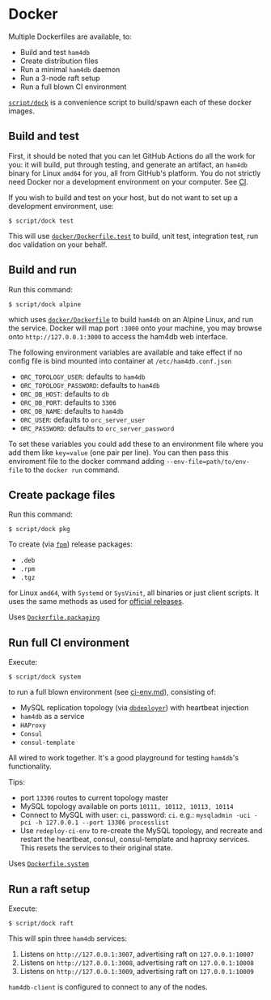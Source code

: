# Docker

Multiple Dockerfiles are available, to:

- Build and test `ham4db`
- Create distribution files
- Run a minimal `ham4db` daemon
- Run a 3-node raft setup
- Run a full blown CI environment

[`script/dock`](https://gitee.com/opengauss/ham4db/blob/master/script/dock) is a convenience script to build/spawn each of these docker images.

## Build and test

First, it should be noted that you can let GitHub Actions do all the work for you: it will build, put through testing, and generate an artifact, an `ham4db` binary for Linux `amd64` for you, all from GitHub's platform. You do not strictly need Docker nor a development environment on your computer. See [CI](ci.md).

If you wish to build and test on your host, but do not want to set up a development environment, use:
```shell
$ script/dock test
```

This will use [`docker/Dockerfile.test`](https://gitee.com/opengauss/ham4db/blob/master/docker/Dockerfile.test) to build, unit test, integration test, run doc validation on your behalf.

## Build and run

Run this command:
```shell
$ script/dock alpine
```
which uses [`docker/Dockerfile`](https://gitee.com/opengauss/ham4db/blob/master/docker/Dockerfile) to build `ham4db` on an Alpine Linux, and run the service. Docker will map port `:3000` onto your machine, you may browse onto `http://127.0.0.1:3000` to access the ham4db web interface.

The following environment variables are available and take effect if no config
file is bind mounted into container at `/etc/ham4db.conf.json`

* `ORC_TOPOLOGY_USER`: defaults to `ham4db`
* `ORC_TOPOLOGY_PASSWORD`: defaults to `ham4db`
* `ORC_DB_HOST`: defaults to `db`
* `ORC_DB_PORT`: defaults to `3306`
* `ORC_DB_NAME`: defaults to `ham4db`
* `ORC_USER`: defaults to `orc_server_user`
* `ORC_PASSWORD`: defaults to `orc_server_password`

To set these variables you could add these to an environment file where you add them like `key=value` (one pair per line). You can then pass this enviroment file to the docker command adding `--env-file=path/to/env-file` to the `docker run` command.

## Create package files

Run this command:
```shell
$ script/dock pkg
```
To create (via [`fpm`](https://fpm.readthedocs.io/en/latest/)) release packages:
- `.deb`
- `.rpm`
- `.tgz`

for Linux `amd64`, with `Systemd` or `SysVinit`, all binaries or just client scripts. It uses the same methods as used for [official releases](https://gitee.com/opengauss/ham4db/releases).

Uses [`Dockerfile.packaging`](https://gitee.com/opengauss/ham4db/blob/master/docker/Dockerfile.packaging)

## Run full CI environment

Execute:
```
$ script/dock system
```

to run a full blown environment (see [ci-env.md](ci-env.md)), consisting of:
- MySQL replication topology (via [`dbdeployer`](https://www.dbdeployer.com/)) with heartbeat injection
- `ham4db` as a service
- `HAProxy`
- `Consul`
- `consul-template`

All wired to work together. It's a good playground for testing `ham4db`'s functionality.

Tips:

- port `13306` routes to current topology master
- MySQL topology available on ports `10111, 10112, 10113, 10114`
- Connect to MySQL with user: `ci`, password: `ci`. e.g.:
  `mysqladmin -uci -pci -h 127.0.0.1 --port 13306 processlist`
- Use `redeploy-ci-env` to re-create the MySQL topology, and recreate and restart the heartbeat, consul, consul-template and haproxy services. This resets the services to their original state.

Uses [`Dockerfile.system`](https://gitee.com/opengauss/ham4db/blob/master/docker/Dockerfile.system)

## Run a raft setup

Execute:
```
$ script/dock raft
```

This will spin three `ham4db` services:

1. Listens on `http://127.0.0.1:3007`, advertising raft on `127.0.0.1:10007`
2. Listens on `http://127.0.0.1:3008`, advertising raft on `127.0.0.1:10008`
3. Listens on `http://127.0.0.1:3009`, advertising raft on `127.0.0.1:10009`

`ham4db-client` is configured to connect to any of the nodes.

